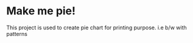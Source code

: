 # Make me pie!

This project is used to create pie chart for printing purpose. i.e b/w with patterns
